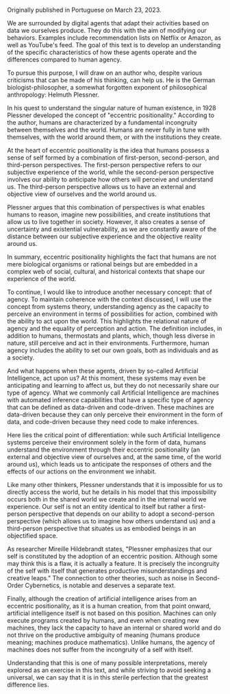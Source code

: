 

Originally published in Portuguese on March 23, 2023.    



We are surrounded by digital agents that adapt their activities based on data we ourselves produce. They do this with the aim of modifying our behaviors. Examples include recommendation lists on Netflix or Amazon, as well as YouTube's feed. The goal of this text is to develop an understanding of the specific characteristics of how these agents operate and the differences compared to human agency.

To pursue this purpose, I will draw on an author who, despite various criticisms that can be made of his thinking, can help us. He is the German biologist-philosopher, a somewhat forgotten exponent of philosophical anthropology: Helmuth Plessner.

In his quest to understand the singular nature of human existence, in 1928 Plessner developed the concept of "eccentric positionality." According to the author, humans are characterized by a fundamental incongruity between themselves and the world. Humans are never fully in tune with themselves, with the world around them, or with the institutions they create.

At the heart of eccentric positionality is the idea that humans possess a sense of self formed by a combination of first-person, second-person, and third-person perspectives. The first-person perspective refers to our subjective experience of the world, while the second-person perspective involves our ability to anticipate how others will perceive and understand us. The third-person perspective allows us to have an external and objective view of ourselves and the world around us.

Plessner argues that this combination of perspectives is what enables humans to reason, imagine new possibilities, and create institutions that allow us to live together in society. However, it also creates a sense of uncertainty and existential vulnerability, as we are constantly aware of the distance between our subjective experience and the objective reality around us.

In summary, eccentric positionality highlights the fact that humans are not mere biological organisms or rational beings but are embedded in a complex web of social, cultural, and historical contexts that shape our experience of the world.

To continue, I would like to introduce another necessary concept: that of agency. To maintain coherence with the context discussed, I will use the concept from systems theory, understanding agency as the capacity to perceive an environment in terms of possibilities for action, combined with the ability to act upon the world. This highlights the relational nature of agency and the equality of perception and action. The definition includes, in addition to humans, thermostats and plants, which, though less diverse in nature, still perceive and act in their environments. Furthermore, human agency includes the ability to set our own goals, both as individuals and as a society.

And what happens when these agents, driven by so-called Artificial Intelligence, act upon us? At this moment, these systems may even be anticipating and learning to affect us, but they do not necessarily share our type of agency. What we commonly call Artificial Intelligence are machines with automated inference capabilities that have a specific type of agency that can be defined as data-driven and code-driven. These machines are data-driven because they can only perceive their environment in the form of data, and code-driven because they need code to make inferences.

Here lies the critical point of differentiation: while such Artificial Intelligence systems perceive their environment solely in the form of data, humans understand the environment through their eccentric positionality (an external and objective view of ourselves and, at the same time, of the world around us), which leads us to anticipate the responses of others and the effects of our actions on the environment we inhabit.

Like many other thinkers, Plessner understands that it is impossible for us to directly access the world, but he details in his model that this impossibility occurs both in the shared world we create and in the internal world we experience. Our self is not an entity identical to itself but rather a first-person perspective that depends on our ability to adopt a second-person perspective (which allows us to imagine how others understand us) and a third-person perspective that situates us as embodied beings in an objectified space.

As researcher Mireille Hildebrandt states, "Plessner emphasizes that our self is constituted by the adoption of an eccentric position. Although some may think this is a flaw, it is actually a feature. It is precisely the incongruity of the self with itself that generates productive misunderstandings and creative leaps." The connection to other theories, such as noise in Second-Order Cybernetics, is notable and deserves a separate text.

Finally, although the creation of artificial intelligence arises from an eccentric positionality, as it is a human creation, from that point onward, artificial intelligence itself is not based on this position. Machines can only execute programs created by humans, and even when creating new machines, they lack the capacity to have an internal or shared world and do not thrive on the productive ambiguity of meaning (humans produce meaning; machines produce mathematics). Unlike humans, the agency of machines does not suffer from the incongruity of a self with itself.

Understanding that this is one of many possible interpretations, merely explored as an exercise in this text, and while striving to avoid seeking a universal, we can say that it is in this sterile perfection that the greatest difference lies.